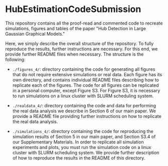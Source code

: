 # HubEstimationCodeSubmission
This repository contains all the proof-read and commented code to recreate simulations, figures and tables of the paper "Hub Detection in Large Gaussian Graphical Models."

Here, we simply describe the overall structure of the repository. To fully reproduce the results, further instructions are necessary. For this end, we provide further README files when necessary. The structure is the following:

- <code>./figures_4/</code>: directory containing the code for generating all figures that do not require extensive simulations or real data. Each figure has its own directory, and contains individual README files describing how to replicate each of the figures. The code for all figures can be replicated in a personal computer, except Figure S3. For Figure S3, it is necessary to run simulations on a linux cluster with SLURM scheduling system.

- <code>./realdata_4/</code>: directory containing the code and data for performing the real data analysis we describe in Section 6 of our main paper. We provide a README file providing further instructions on how to replicate the real data analysis.

- <code>./simulations_4/</code>: directory containing the code for reproducing the simulation results of Section 5 in our main paper, and Section S3.4 of our Supplementary Materials. In order to replicate all simulation experiments and plots, you must run the simulation code on a linux cluster with SLURM scheduling system. We provide further description of how to reproduce the results in the README of this directory.